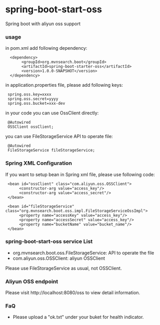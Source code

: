 spring-boot-start-oss
===================================
Spring boot with aliyun oss support

### usage
in pom.xml add following dependency:

      <dependency>
           <groupId>org.mvnsearch.boot</groupId>
           <artifactId>spring-boot-starter-oss</artifactId>
           <version>1.0.0-SNAPSHOT</version>
      </dependency>
      
in application.properties file, please add following keys:

     spring.oss.key=xxxx
     spring.oss.secret=yyyy
     spring.oss.bucket=xxx-dev
     
in your code you can use OssClient directly:

     @Autowired
     OSSClient ossClient;

you can use FileStorageService API to operate file:

     @Autowired
     FileStorageService fileStorageService;

### Spring XML Configuration
If you want to setup bean in Spring xml file, please use following code:

     <bean id="ossClient" class="com.aliyun.oss.OSSClient">
          <constructor-arg value="access_key"/>
          <constructor-arg value="access_secret"/>
     </bean>
          
     <bean id="fileStorageService" class="org.mvnsearch.boot.oss.impl.FileStorageServiceOssImpl">
          <property name="accessKey" value="access_key"/>
          <property name="accessSecret" value="access_key"/>
          <property name="bucketName" value="bucket_name"/>
     </bean>
     
### spring-boot-start-oss service List

* org.mvnsearch.boot.oss.FileStorageService: API to operate the file
* com.aliyun.oss.OSSClient: aliyun OSSClient

Please use FileStorageService as usual, not OSSClient.
     
### Aliyun OSS endpoint

Please visit http://localhost:8080/oss to view detail information.


### FaQ

* Please upload a "ok.txt" under your buket for health indicator.
